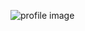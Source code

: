 ![profile image](https://avatars1.githubusercontent.com/u/59448625?s=400&u=bab05e62607248f03b8fcde6a09c7014f0458217&v=4)
